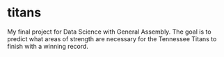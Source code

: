 # titans
My final project for Data Science with General Assembly. The goal is to predict what areas of strength are necessary for the Tennessee Titans to finish with a winning record.
